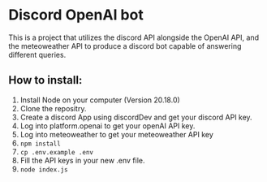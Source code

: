 # Discord OpenAI bot
This is a project that utilizes the discord API alongside the OpenAI API, and the meteoweather API to produce a discord bot capable of answering different queries.

## How to install:
1. Install Node on your computer (Version 20.18.0)
2. Clone the repositry.
3. Create a discord App using discordDev and get your discord API key.
4. Log into platform.openai to get your openAI API key.
5. Log into meteoweather to get your meteoweather API key
6. ```npm install``` 
7. ```cp .env.example .env```
8. Fill the API keys in your new .env file.
9. ```node index.js```